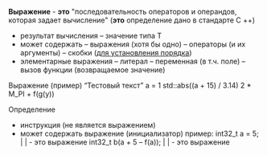 **Выражение** - **это** "последовательность операторов и операндов, которая задает вычисление" (**это** определение дано в стандарте C ++)

- результат вычисления – значение типа T 
- может содержать 
  – выражения (хотя бы одно) 
  – операторы (и их аргументы) 
  – скобки ([для установления порядка](выражения%20-%20приоритеты%20и%20порядок%20вычисления)) 
- элементарные выражения 
  – литерал 
  – переменная (в т.ч. поле) 
  – вызов функции (возвращаемое значение)

Выражение (пример) 
“Тестовый текст” 
a = 1
std::abs((a + 15) / 3.14) 
2 * M_PI + f(g(y))

Определение 
- инструкция (не является выражением) 
- может содержать выражение (инициализатор)
пример:
int32_t a = 5;
                |   | - это выражение
int32_t b(a + 5 – f(a));
             |                   | - это выражение